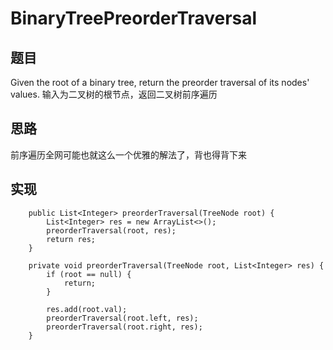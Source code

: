 # BinaryTreePreorderTraversal

## 题目
Given the root of a binary tree, return the preorder traversal of its nodes' values.
输入为二叉树的根节点，返回二叉树前序遍历
 
## 思路 
前序遍历全网可能也就这么一个优雅的解法了，背也得背下来

## 实现 
```
    public List<Integer> preorderTraversal(TreeNode root) {
        List<Integer> res = new ArrayList<>();
        preorderTraversal(root, res);
        return res;
    }

    private void preorderTraversal(TreeNode root, List<Integer> res) {
        if (root == null) {
            return;
        }

        res.add(root.val);
        preorderTraversal(root.left, res);
        preorderTraversal(root.right, res);
    }
```
